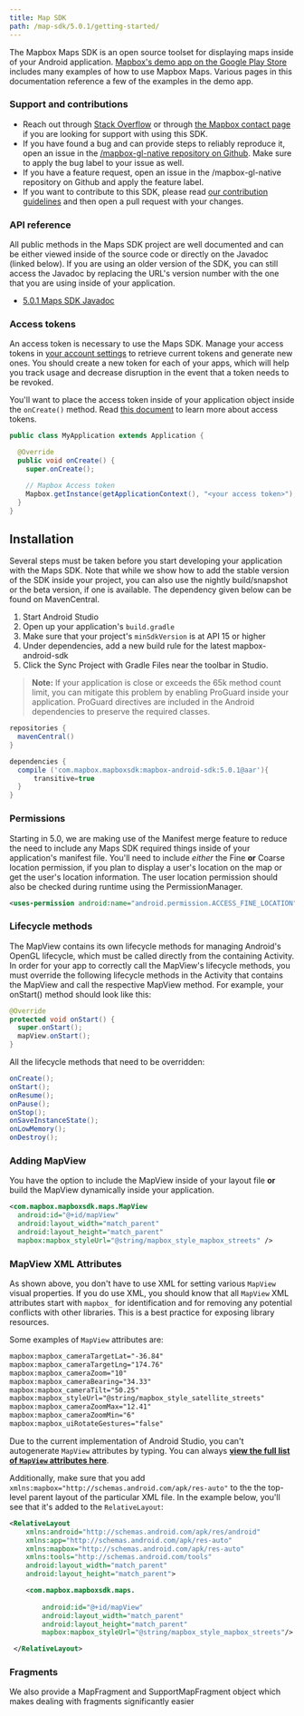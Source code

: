 ```yaml
---
title: Map SDK
path: /map-sdk/5.0.1/getting-started/
---
```


The Mapbox Maps SDK is an open source toolset for displaying maps inside of your Android application. [Mapbox's demo app on the Google Play Store](https://play.google.com/store/apps/details?id=com.mapbox.mapboxandroiddemo&hl=en) includes many examples of how to use Mapbox Maps. Various pages in this documentation reference a few of the examples in the demo app.

### Support and contributions

- Reach out through [Stack Overflow](https://stackoverflow.com/questions/tagged/mapbox+android) or through [the Mapbox contact page](https://www.mapbox.com/contact/) if you are looking for support with using this SDK.
- If you have found a bug and can provide steps to reliably reproduce it, open an issue in the [/mapbox-gl-native repository on Github](https://github.com/mapbox/mapbox-gl-native/issues). Make sure to apply the bug label to your issue as well.
- If you have a feature request, open an issue in the /mapbox-gl-native repository on Github and apply the feature label.
- If you want to contribute to this SDK, please read [our contribution guidelines](https://github.com/mapbox/mapbox-gl-native/blob/master/CONTRIBUTING.md) and then open a pull request with your changes.

### API reference
All public methods in the Maps SDK project are well documented and can be either viewed inside of the source code or directly on the Javadoc (linked below). If you are using an older version of the SDK, you can still access the Javadoc by replacing the URL's version number with the one that you are using inside of your application.

- [5.0.1 Maps SDK Javadoc](https://www.mapbox.com/android-docs/api/map-sdk/5.0.1/index.html)

### Access tokens
An access token is necessary to use the Maps SDK. Manage your access tokens in [your account settings](https://www.mapbox.com/account/apps/) to retrieve current tokens and generate new ones. You should create a new token for each of your apps, which will help you track usage and decrease disruption in the event that a token needs to be revoked.

You'll want to place the access token inside of your application object inside the `onCreate()` method. Read [this document](https://www.mapbox.com/help/create-api-access-token/) to learn more about access tokens.

```java
public class MyApplication extends Application {

  @Override
  public void onCreate() {
    super.onCreate();

    // Mapbox Access token
    Mapbox.getInstance(getApplicationContext(), "<your access token>");
  }
}
```

## Installation
Several steps must be taken before you start developing your application with the Maps SDK. Note that while we show how to add the stable version of the SDK inside your project, you can also use the nightly build/snapshot or the beta version, if one is available. The dependency given below can be found on MavenCentral.

1. Start Android Studio
2. Open up your application's `build.gradle`
3. Make sure that your project's `minSdkVersion` is at API 15 or higher
4. Under dependencies, add a new build rule for the latest mapbox-android-sdk
5. Click the Sync Project with Gradle Files near the toolbar in Studio.

> **Note:** If your application is close or exceeds the 65k method count limit, you can mitigate this problem by enabling ProGuard inside your application. ProGuard directives are included in the Android dependencies to preserve the required classes.

```groovy
repositories {
  mavenCentral()
}

dependencies {
  compile ('com.mapbox.mapboxsdk:mapbox-android-sdk:5.0.1@aar'){
      transitive=true
  }
}
```

### Permissions
Starting in 5.0, we are making use of the Manifest merge feature to reduce the need to include any Maps SDK required things inside of your application's manifest file. You'll need to include _either_ the Fine **or** Coarse location permission, if you plan to display a user's location on the map or get the user's location information. The user location permission should also be checked during runtime using the PermissionManager.

```xml
<uses-permission android:name="android.permission.ACCESS_FINE_LOCATION" />
```
### Lifecycle methods
The MapView contains its own lifecycle methods for managing Android's OpenGL lifecycle, which must be called directly from the containing Activity. In order for your app to correctly call the MapView's lifecycle methods, you must override the following lifecycle methods in the Activity that contains the MapView and call the respective MapView method. For example, your onStart() method should look like this:

```java
@Override
protected void onStart() {
  super.onStart();
  mapView.onStart();
}
```

All the lifecycle methods that need to be overridden:

```java
onCreate();
onStart();
onResume();
onPause();
onStop();
onSaveInstanceState();
onLowMemory();
onDestroy();
```

### Adding MapView
You have the option to include the MapView inside of your layout file **or** build the MapView dynamically inside your application.

```xml
<com.mapbox.mapboxsdk.maps.MapView
  android:id="@+id/mapView"
  android:layout_width="match_parent"
  android:layout_height="match_parent"
  mapbox:mapbox_styleUrl="@string/mapbox_style_mapbox_streets" />
```

<!-- TODO link to dynamically add a map example -->

### MapView XML Attributes

As shown above, you don't have to use XML for setting various `MapView` visual properties. If you do use XML, you should know that all `MapView` XML attributes start with
`mapbox_` for identification and for removing any potential conflicts with other libraries. This is a best practice for exposing library resources. 

Some examples of `MapView` attributes are:

```xml
mapbox:mapbox_cameraTargetLat="-36.84"
mapbox:mapbox_cameraTargetLng="174.76"
mapbox:mapbox_cameraZoom="10"
mapbox:mapbox_cameraBearing="34.33"
mapbox:mapbox_cameraTilt="50.25"
mapbox:mapbox_styleUrl="@string/mapbox_style_satellite_streets"
mapbox:mapbox_cameraZoomMax="12.41"
mapbox:mapbox_cameraZoomMin="6"
mapbox:mapbox_uiRotateGestures="false"
```

Due to the current implementation of Android Studio, you can't autogenerate `MapView` attributes by typing. You can always **[view the full list of `MapView` attributes here](https://github.com/mapbox/mapbox-gl-native/blob/master/platform/android/MapboxGLAndroidSDK/src/main/res/values/attrs.xml)**.

Additionally, make sure that you add `xmlns:mapbox="http://schemas.android.com/apk/res-auto"` to the the top-level parent layout of the particular XML file. In the example below, you'll see that it's added to the `RelativeLayout`:

```xml
<RelativeLayout
    xmlns:android="http://schemas.android.com/apk/res/android"
    xmlns:app="http://schemas.android.com/apk/res-auto"
    xmlns:mapbox="http://schemas.android.com/apk/res-auto"
    xmlns:tools="http://schemas.android.com/tools"
    android:layout_width="match_parent"
    android:layout_height="match_parent">

    <com.mapbox.mapboxsdk.maps.
    
        android:id="@+id/mapView"
        android:layout_width="match_parent"
        android:layout_height="match_parent"
        mapbox:mapbox_styleUrl="@string/mapbox_style_mapbox_streets"/>

 </RelativeLayout>
```



### Fragments

We also provide a MapFragment and SupportMapFragment object which makes dealing with fragments significantly easier

<!-- TODO add fragment example? -->
